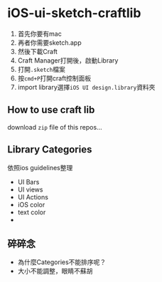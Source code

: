 # iOS-ui-sketch-craftlib

1. 首先你要有mac
2. 再者你需要sketch.app
3. 然後下載Craft
4. Craft Manager打開後，啟動Library
5. 打開`.sketch`檔案
6. 按`cmd+P`打開craft控制面板
7. import library選擇`iOS UI design.library`資料夾

## How to use craft lib

download `zip` file of this repos...

## Library Categories

依照ios guidelines整理

* UI Bars
* UI views
* UI Actions
* iOS color
* text color
* 


## 碎碎念

* 為什麼Categories不能排序呢？
* 大小不能調整，眼睛不蘇胡

